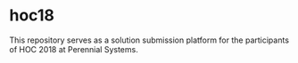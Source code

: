 # hoc18
This repository serves as a solution submission platform for the participants of HOC 2018 at Perennial Systems.

